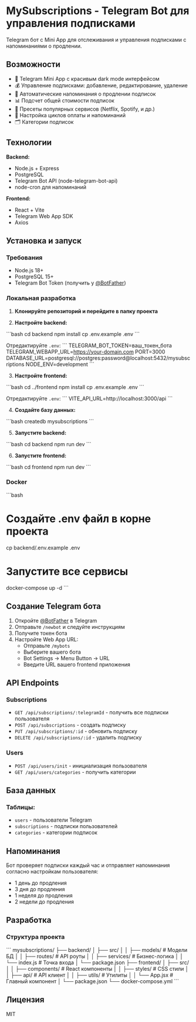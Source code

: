 # MySubscriptions - Telegram Bot для управления подписками

Telegram бот с Mini App для отслеживания и управления подписками с напоминаниями о продлении.

## Возможности

- 📱 Telegram Mini App с красивым dark mode интерфейсом
- 💰 Управление подписками: добавление, редактирование, удаление
- 🔔 Автоматические напоминания о продлении подписок
- 📊 Подсчет общей стоимости подписок
- 🎨 Пресеты популярных сервисов (Netflix, Spotify, и др.)
- 📅 Настройка циклов оплаты и напоминаний
- 🗂 Категории подписок

## Технологии

**Backend:**
- Node.js + Express
- PostgreSQL
- Telegram Bot API (node-telegram-bot-api)
- node-cron для напоминаний

**Frontend:**
- React + Vite
- Telegram Web App SDK
- Axios

## Установка и запуск

### Требования

- Node.js 18+
- PostgreSQL 15+
- Telegram Bot Token (получить у [@BotFather](https://t.me/botfather))

### Локальная разработка

1. **Клонируйте репозиторий и перейдите в папку проекта**

2. **Настройте backend:**

\`\`\`bash
cd backend
npm install
cp .env.example .env
\`\`\`

Отредактируйте `.env`:
\`\`\`
TELEGRAM_BOT_TOKEN=ваш_токен_бота
TELEGRAM_WEBAPP_URL=https://your-domain.com
PORT=3000
DATABASE_URL=postgresql://postgres:password@localhost:5432/mysubscriptions
NODE_ENV=development
\`\`\`

3. **Настройте frontend:**

\`\`\`bash
cd ../frontend
npm install
cp .env.example .env
\`\`\`

Отредактируйте `.env`:
\`\`\`
VITE_API_URL=http://localhost:3000/api
\`\`\`

4. **Создайте базу данных:**

\`\`\`bash
createdb mysubscriptions
\`\`\`

5. **Запустите backend:**

\`\`\`bash
cd backend
npm run dev
\`\`\`

6. **Запустите frontend:**

\`\`\`bash
cd frontend
npm run dev
\`\`\`

### Docker

\`\`\`bash
# Создайте .env файл в корне проекта
cp backend/.env.example .env

# Запустите все сервисы
docker-compose up -d
\`\`\`

## Создание Telegram бота

1. Откройте [@BotFather](https://t.me/botfather) в Telegram
2. Отправьте `/newbot` и следуйте инструкциям
3. Получите токен бота
4. Настройте Web App URL:
   - Отправьте `/mybots`
   - Выберите вашего бота
   - Bot Settings → Menu Button → URL
   - Введите URL вашего frontend приложения

## API Endpoints

### Subscriptions

- `GET /api/subscriptions/:telegramId` - получить все подписки пользователя
- `POST /api/subscriptions` - создать подписку
- `PUT /api/subscriptions/:id` - обновить подписку
- `DELETE /api/subscriptions/:id` - удалить подписку

### Users

- `POST /api/users/init` - инициализация пользователя
- `GET /api/users/categories` - получить категории

## База данных

### Таблицы:

- `users` - пользователи Telegram
- `subscriptions` - подписки пользователей
- `categories` - категории подписок

## Напоминания

Бот проверяет подписки каждый час и отправляет напоминания согласно настройкам пользователя:
- 1 день до продления
- 3 дня до продления
- 1 неделя до продления
- 2 недели до продления

## Разработка

### Структура проекта

\`\`\`
mysubscriptions/
├── backend/
│   ├── src/
│   │   ├── models/       # Модели БД
│   │   ├── routes/       # API роуты
│   │   ├── services/     # Бизнес-логика
│   │   └── index.js      # Точка входа
│   └── package.json
├── frontend/
│   ├── src/
│   │   ├── components/   # React компоненты
│   │   ├── styles/       # CSS стили
│   │   ├── api/          # API клиент
│   │   ├── utils/        # Утилиты
│   │   └── App.jsx       # Главный компонент
│   └── package.json
└── docker-compose.yml
\`\`\`

## Лицензия

MIT